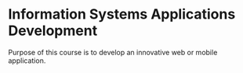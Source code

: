 # Information Systems Applications Development

Purpose of this course is to develop an innovative web or mobile application.
